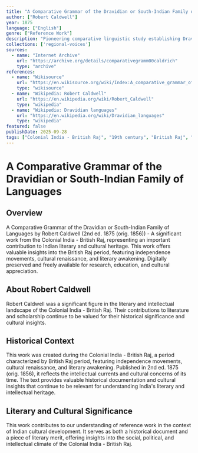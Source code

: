 ```yaml
---
title: "A Comparative Grammar of the Dravidian or South-Indian Family of Languages"
author: ["Robert Caldwell"]
year: 1875
language: ["English"]
genre: ["Reference Work"]
description: "Pioneering comparative linguistic study establishing Dravidian as an independent language family distinct from Sanskrit. Caldwell's systematic analysis of Tamil, Telugu, Kannada, and Malayalam grammar laid the foundation for modern Dravidian linguistics."
collections: ['regional-voices']
sources:
  - name: "Internet Archive"
    url: "https://archive.org/details/comparativegramm00caldrich"
    type: "archive"
references:
  - name: "Wikisource"
    url: "https://en.wikisource.org/wiki/Index:A_comparative_grammar_of_the_Dravidian_or_South-Indian_family_of_languages_by_Caldwell,_Robert.djvu"
    type: "wikisource"
  - name: "Wikipedia: Robert Caldwell"
    url: "https://en.wikipedia.org/wiki/Robert_Caldwell"
    type: "wikipedia"
  - name: "Wikipedia: Dravidian languages"
    url: "https://en.wikipedia.org/wiki/Dravidian_languages"
    type: "wikipedia"
featured: false
publishDate: 2025-09-28
tags: ["Colonial India - British Raj", "19th century", "British Raj", "independence movement", "cultural renaissance", "nationalism", "literary revival", "Indian literature", "digital heritage", "public domain", "classical texts"]
---
```


# A Comparative Grammar of the Dravidian or South-Indian Family of Languages

## Overview

A Comparative Grammar of the Dravidian or South-Indian Family of Languages by Robert Caldwell (2nd ed. 1875 (orig. 1856)) - A significant work from the Colonial India - British Raj, representing an important contribution to Indian literary and cultural heritage. This work offers valuable insights into the British Raj period, featuring independence movements, cultural renaissance, and literary awakening. Digitally preserved and freely available for research, education, and cultural appreciation.

## About Robert Caldwell

Robert Caldwell was a significant figure in the literary and intellectual landscape of the Colonial India - British Raj. Their contributions to literature and scholarship continue to be valued for their historical significance and cultural insights.

## Historical Context

This work was created during the Colonial India - British Raj, a period characterized by British Raj period, featuring independence movements, cultural renaissance, and literary awakening. Published in 2nd ed. 1875 (orig. 1856), it reflects the intellectual currents and cultural concerns of its time. The text provides valuable historical documentation and cultural insights that continue to be relevant for understanding India's literary and intellectual heritage.

## Literary and Cultural Significance

This work contributes to our understanding of reference work in the context of Indian cultural development. It serves as both a historical document and a piece of literary merit, offering insights into the social, political, and intellectual climate of the Colonial India - British Raj.

